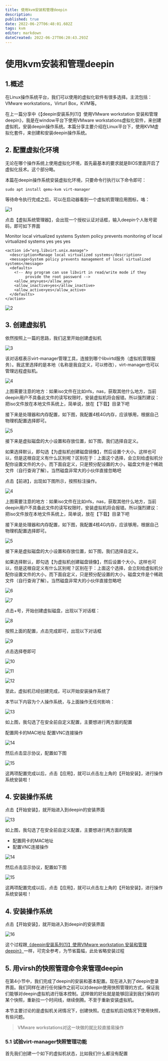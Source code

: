 ```yaml
---
title: 使用kvm安装和管理deepin
description: 
published: true
date: 2022-06-27T06:48:01.602Z
tags: kvm
editor: markdown
dateCreated: 2022-06-27T06:20:43.293Z
---
```


# 使用kvm安装和管理deepin 

## 1.概述  

在Linux操作系统平台，我们可以使用的虚拟化软件有很多选择。主流包括：VMware workstations，Virturl Box，KVM等。

在上一篇分享中《【deepin安装系列(1)】使用VMware workstation 安装和管理deepin》，我是在window平台下使用VMware workstations虚拟化软件，来创建虚拟机，安装deepin操作系统。本篇分享主要介绍在Linux平台下，使用KVM虚拟化套件，来创建和安装deepin操作系统。

## 2. 配置虚拟化环境

无论在哪个操作系统上使用虚拟化环境，首先最基本的要求就是BIOS里面开启了虚拟化技术。这个部分略。

本篇在deepin操作系统安装虚拟化环境，只要命令行执行以下命令即可：

```
sudo apt install qemu-kvm virt-manager
```

等待命令执行完成之后，可以在启动器看到一个虚拟机管理应用图标，咯：

![1](https://storage.deepin.org/thread/202203061458102790_image.png)

点击【虚拟系统管理器】，会出现一个授权认证对话框，输入deepin个人账号密码，即可如下界面

<policyconfig>
    <action id="org.libvirt.unix.monitor">
      <description>Monitor local virtualized systems</description>
      <message>System policy prevents monitoring of local virtualized systems</message>
      <defaults>
        <!-- Any program can use libvirt in read-only mode for monitoring,
             even if not part of a session -->
        <allow_any>yes</allow_any>
        <allow_inactive>yes</allow_inactive>
        <allow_active>yes</allow_active>
      </defaults>
    </action>

    <action id="org.libvirt.unix.manage">
      <description>Manage local virtualized systems</description>
      <message>System policy prevents management of local virtualized systems</message>
      <defaults>
        <!-- Any program can use libvirt in read/write mode if they
             provide the root password -->
        <allow_any>yes</allow_any>
        <allow_inactive>yes</allow_inactive>
        <allow_active>yes</allow_active>
      </defaults>
    </action>
</policyconfig>

![2](https://storage.deepin.org/thread/202203061501145541_image.png)

## 3. 创建虚拟机

依然按照上一篇的思路，我们这里开始创建虚拟机

![3](https://storage.deepin.org/thread/202203061503147387_image.png)

该对话框表示virt-manager管理工具，连接到哪个libvirtd服务（虚拟机管理服务）。我这里选择的是本地（名称是我自定义，可以修改），virt-manager也可以管理远程虚拟机。

![4](https://storage.deepin.org/thread/202203061505246831_image.png)

上图需要注意的地方：如果iso文件在比如nfs，nas，获取其他什么地方，当前deepin用户不具备此文件的读写权限时，安装虚拟机将会报错。所以强烈建议：把iso文件放在本地文件系统上，简单说，放在【下载】目录下吧

接下来是处理器和内存配置，如下图，我配置4核4G内存，应该够用，根据自己物理机配置选择即可。

![5](https://storage.deepin.org/thread/202203061507385429_image.png)

接下来是虚拟磁盘的大小设置和存放位置，如下图，我们选择自定义。

如果选择默认，即勾选【为虚拟机创建磁盘镜像】，然后设置个大小。这样也可以，但是这根自定义有什么区别呢？区别在于：上面这个选择，会立刻给虚拟机分配你设置文件的大小，而下面自定义，只是预分配设置的大小，磁盘文件是个稀疏文件（自行查询了解）。当然磁盘非常大的小伙伴直接忽略吧

点击【前进】，出现如下图所示，按照标注操作。

![4](https://storage.deepin.org/thread/202203061505246831_image.png)

上图需要注意的地方：如果iso文件在比如nfs，nas，获取其他什么地方，当前deepin用户不具备此文件的读写权限时，安装虚拟机将会报错。所以强烈建议：把iso文件放在本地文件系统上，简单说，放在【下载】目录下吧

接下来是处理器和内存配置，如下图，我配置4核4G内存，应该够用，根据自己物理机配置选择即可。

![5](https://storage.deepin.org/thread/202203061507385429_image.png)

接下来是虚拟磁盘的大小设置和存放位置，如下图，我们选择自定义。

如果选择默认，即勾选【为虚拟机创建磁盘镜像】，然后设置个大小。这样也可以，但是这根自定义有什么区别呢？区别在于：上面这个选择，会立刻给虚拟机分配你设置文件的大小，而下面自定义，只是预分配设置的大小，磁盘文件是个稀疏文件（自行查询了解）。当然磁盘非常大的小伙伴直接忽略吧

![6](https://storage.deepin.org/thread/202203061508415356_image.png)

![7](https://storage.deepin.org/thread/20220306151141631_image.png)

点击+号，开始创建虚拟磁盘，出现以下对话框：

![8](https://storage.deepin.org/thread/202203061512141485_image.png)

按照上面的配置，点击完成即可，出现以下对话框

![9](https://storage.deepin.org/thread/202203061512465026_image.png)

点击选择卷即可

![10](https://storage.deepin.org/thread/202203061513056413_image.png)

![11](https://storage.deepin.org/thread/202203061513056413_image.png)

![12](https://storage.deepin.org/thread/202203061513463090_image.png)

至此，虚拟机已经创建完成，可以开始安装操作系统了

本节以下内容为个人操作系统，与上面操作无任何影响：

![13](https://storage.deepin.org/thread/202203061514535194_image.png)

如上图，我勾选了在安全前自定义配置，主要想进行两方面的配置

配置网卡的MAC地址
配置VNC连接操作

![14](https://storage.deepin.org/thread/20220306151638563_image.png)

然后点击显示协议，配置如下图

![15](https://storage.deepin.org/thread/202203061517002433_image.png)

这两项配置完成以后，点击【应用】，就可以点击左上角的【开始安装】，进行操作系统安装啦！

## 4. 安装操作系统

点击【开始安装】，就开始进入到deepin的安装界面


![13](https://storage.deepin.org/thread/202203061514535194_image.png)

如上图，我勾选了在安全前自定义配置，主要想进行两方面的配置

- 配置网卡的MAC地址
- 配置VNC连接操作

![14](https://storage.deepin.org/thread/20220306151638563_image.png)

然后点击显示协议，配置如下图

![15](https://storage.deepin.org/thread/202203061517002433_image.png)

这两项配置完成以后，点击【应用】，就可以点击左上角的【开始安装】，进行操作系统安装啦！

## 4. 安装操作系统

点击【开始安装】，就开始进入到deepin的安装界面

![16](https://storage.deepin.org/thread/202203061518064147_image.png)

这个过程跟[《deepin安装系列(1)】使用VMware workstation 安装和管理deepin》](https://bbs.deepin.org/)一样，可完全参考，为节省篇幅，此处省略安装过程

## 5. 用virsh的快照管理命令来管理deepin

在第4小节中，我们完成了deepin的安装和基本配置。现在进入到了deepin登录界面。我们同样在进行任何操作之前可以对deepin使用快照管理的方式，保证我们能够对deepin虚拟机进行版本控制。这样做的好处就是能够回滚到我们保存的某个快照，重新拉一个时间线，继续倒腾。不至于重新安装虚拟机。

本节主要讨论的是虚拟机关闭情况下，创建快照。在虚拟机启动情况下使用快照，有些问题。

> VMware workstations对这一块做的就比较直接易操作

### 5.1 试验virt-manager快照管理功能

首先我们创建一个如下的虚拟机状态，比如我们什么都没有配置



